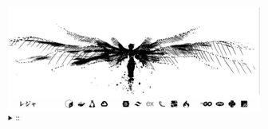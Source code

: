 <img src="./banner.png">
<details><summary> :: </summary>
<!--START_SECTION:waka-->

```
From: 09 August 2024 - To: 10 July 2025

Total Time: 1,609 hrs 42 mins

Python                     382 hrs 46 mins /////--------------------   21.94 %
PHP                        333 hrs 31 mins /////--------------------   19.12 %
Markdown                   218 hrs 56 mins ///----------------------   12.55 %
Other                      134 hrs 38 mins //-----------------------   07.72 %
```

<!--END_SECTION:waka-->
</details>
